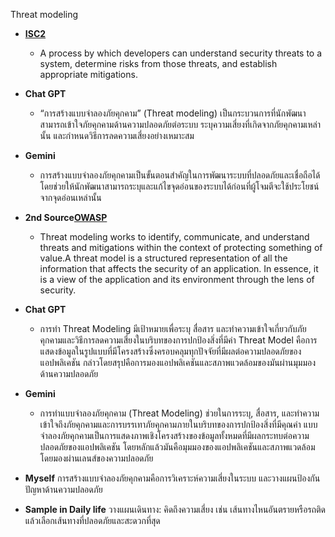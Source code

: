 Threat  modeling 
- __[ISC2](https://www.isc2.org/certifications/cissp/cissp-student-glossary)__
  - A process by which developers can understand security threats to a system, determine risks from those threats, and establish appropriate mitigations.


- __Chat GPT__
  - “การสร้างแบบจำลองภัยคุกคาม” (Threat modeling)
เป็นกระบวนการที่นักพัฒนาสามารถเข้าใจภัยคุกคามด้านความปลอดภัยต่อระบบ ระบุความเสี่ยงที่เกิดจากภัยคุกคามเหล่านั้น และกำหนดวิธีการลดความเสี่ยงอย่างเหมาะสม

- __Gemini__
  - การสร้างแบบจำลองภัยคุกคามเป็นขั้นตอนสำคัญในการพัฒนาระบบที่ปลอดภัยและเชื่อถือได้ โดยช่วยให้นักพัฒนาสามารถระบุและแก้ไขจุดอ่อนของระบบได้ก่อนที่ผู้โจมตีจะใช้ประโยชน์จากจุดอ่อนเหล่านั้น

- __2nd Source[OWASP](https://owasp.org/www-community/Threat_Modeling)__
  - Threat modeling works to identify, communicate, and understand threats and mitigations within the context of protecting something of value.A threat model is a structured representation of all the information that affects the security of an application. In essence, it is a view of the application and its environment through the lens of security.
 
- __Chat GPT__
  - การทำ Threat Modeling มีเป้าหมายเพื่อระบุ สื่อสาร และทำความเข้าใจเกี่ยวกับภัยคุกคามและวิธีการลดความเสี่ยงในบริบทของการปกป้องสิ่งที่มีค่า Threat Model คือการแสดงข้อมูลในรูปแบบที่มีโครงสร้างซึ่งครอบคลุมทุกปัจจัยที่มีผลต่อความปลอดภัยของแอปพลิเคชัน กล่าวโดยสรุปคือการมองแอปพลิเคชันและสภาพแวดล้อมของมันผ่านมุมมองด้านความปลอดภัย

- __Gemini__
  - การทำแบบจำลองภัยคุกคาม (Threat Modeling) ช่วยในการระบุ, สื่อสาร, และทำความเข้าใจถึงภัยคุกคามและการบรรเทาภัยคุกคามภายในบริบทของการปกป้องสิ่งที่มีคุณค่า แบบจำลองภัยคุกคามเป็นการแสดงภาพเชิงโครงสร้างของข้อมูลทั้งหมดที่มีผลกระทบต่อความปลอดภัยของแอปพลิเคชัน โดยหลักแล้วมันคือมุมมองของแอปพลิเคชันและสภาพแวดล้อมโดยมองผ่านเลนส์ของความปลอดภัย

- __Myself__ การสร้างแบบจำลองภัยคุกคามคือการวิเคราะห์ความเสี่ยงในระบบ และวางแผนป้องกันปัญหาด้านความปลอดภัย
- __Sample in Daily life__  วางแผนเดินทาง: คิดถึงความเสี่ยง เช่น เส้นทางไหนอันตรายหรือรถติด แล้วเลือกเส้นทางที่ปลอดภัยและสะดวกที่สุด






  


